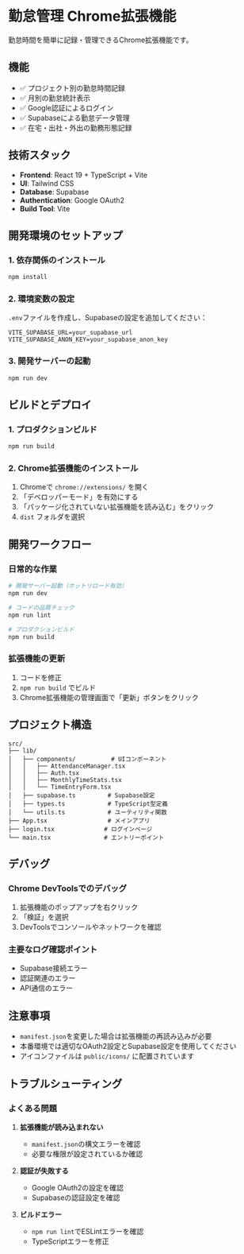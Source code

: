 # 勤怠管理 Chrome拡張機能

勤怠時間を簡単に記録・管理できるChrome拡張機能です。

## 機能

- ✅ プロジェクト別の勤怠時間記録
- ✅ 月別の勤怠統計表示
- ✅ Google認証によるログイン
- ✅ Supabaseによる勤怠データ管理
- ✅ 在宅・出社・外出の勤務形態記録

## 技術スタック

- **Frontend**: React 19 + TypeScript + Vite
- **UI**: Tailwind CSS
- **Database**: Supabase
- **Authentication**: Google OAuth2
- **Build Tool**: Vite

## 開発環境のセットアップ

### 1. 依存関係のインストール

```bash
npm install
```

### 2. 環境変数の設定

`.env`ファイルを作成し、Supabaseの設定を追加してください：

```env
VITE_SUPABASE_URL=your_supabase_url
VITE_SUPABASE_ANON_KEY=your_supabase_anon_key
```

### 3. 開発サーバーの起動

```bash
npm run dev
```

## ビルドとデプロイ

### 1. プロダクションビルド

```bash
npm run build
```

### 2. Chrome拡張機能のインストール

1. Chromeで `chrome://extensions/` を開く
2. 「デベロッパーモード」を有効にする
3. 「パッケージ化されていない拡張機能を読み込む」をクリック
4. `dist` フォルダを選択

## 開発ワークフロー

### 日常的な作業

```bash
# 開発サーバー起動（ホットリロード有効）
npm run dev

# コードの品質チェック
npm run lint

# プロダクションビルド
npm run build
```

### 拡張機能の更新

1. コードを修正
2. `npm run build` でビルド
3. Chrome拡張機能の管理画面で「更新」ボタンをクリック

## プロジェクト構造

```
src/
├── lib/
│   ├── components/          # UIコンポーネント
│   │   ├── AttendanceManager.tsx
│   │   ├── Auth.tsx
│   │   ├── MonthlyTimeStats.tsx
│   │   └── TimeEntryForm.tsx
│   ├── supabase.ts         # Supabase設定
│   ├── types.ts            # TypeScript型定義
│   └── utils.ts            # ユーティリティ関数
├── App.tsx                 # メインアプリ
├── login.tsx              # ログインページ
└── main.tsx               # エントリーポイント
```

## デバッグ

### Chrome DevToolsでのデバッグ

1. 拡張機能のポップアップを右クリック
2. 「検証」を選択
3. DevToolsでコンソールやネットワークを確認

### 主要なログ確認ポイント

- Supabase接続エラー
- 認証関連のエラー
- API通信のエラー

## 注意事項

- `manifest.json`を変更した場合は拡張機能の再読み込みが必要
- 本番環境では適切なOAuth2設定とSupabase設定を使用してください
- アイコンファイルは `public/icons/` に配置されています

## トラブルシューティング

### よくある問題

1. **拡張機能が読み込まれない**
   - `manifest.json`の構文エラーを確認
   - 必要な権限が設定されているか確認

2. **認証が失敗する**
   - Google OAuth2の設定を確認
   - Supabaseの認証設定を確認

3. **ビルドエラー**
   - `npm run lint`でESLintエラーを確認
   - TypeScriptエラーを修正
